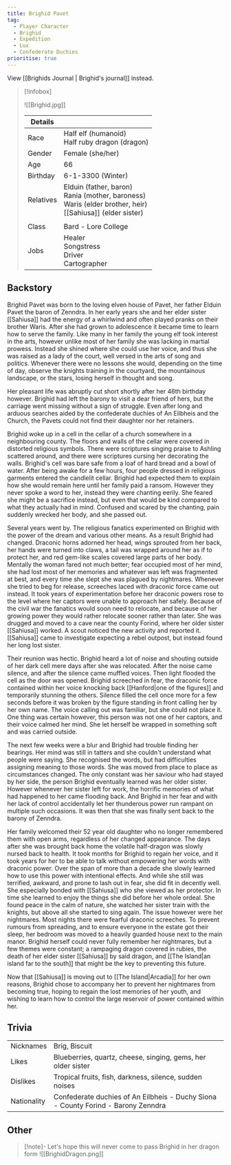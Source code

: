 ```yaml
---
title: Brighid Pavet
tag:
  - Player Character
  - Brighid
  - Expedition
  - Lux
  - Confederate Duchies
prioritise: true
---
```


View [[Brighids Journal | Brighid's journal]] instead.

> [!infobox]
>
> ![[Brighid.jpg]]
>
> | Details   |                                                                                                                       |
> | --------- | --------------------------------------------------------------------------------------------------------------------- |
> | Race      | Half elf (humanoid) <br> Half ruby dragon (dragon)                                                                    |
> | Gender    | Female (she/her)                                                                                                      |
> | Age       | 66                                                                                                                    |
> | Birthday  | 6-1-3300 (Winter)                                                                                                     |
> | Relatives | Elduin (father, baron) <br> Rania (mother, baroness) <br> Waris (elder brother, heir) <br> [[Sahiusa]] (elder sister) |
> |           |                                                                                                                       |
> | Class     | Bard - Lore College                                                                                                   |
> | Jobs      | Healer <br> Songstress <br> Driver <br> Cartographer                                                                  |

## Backstory

Brighid Pavet was born to the loving elven house of Pavet, her father Elduin Pavet the baron of Zenndra. In her early years she and her elder sister [[Sahiusa]] had the energy of a whirlwind and often played pranks on their brother Waris. After she had grown to adolescence it became time to learn how to serve the family. Like many in her family the young elf took interest in the arts, however unlike most of her family she was lacking in martial prowess. Instead she shined where she could use her voice, and thus she was raised as a lady of the court, well versed in the arts of song and politics. Whenever there were no lessons she would, depending on the time of day, observe the knights training in the courtyard, the mountainous landscape, or the stars, losing herself in thought and song.

Her pleasant life was abruptly cut short shortly after her 46th birthday however. Brighid had left the barony to visit a dear friend of hers, but the carriage went missing without a sign of struggle. Even after long and arduous searches aided by the confederate duchies of An Eilbheis and the Church, the Pavets could not find their daughter nor her retainers.

Brighid woke up in a cell in the cellar of a church somewhere in a neighbouring county. The floors and walls of the cellar were covered in distorted religious symbols. There were scriptures singing praise to Ashling scattered around, and there were scriptures cursing her decorating the walls. Brighid's cell was bare safe from a loaf of hard bread and a bowl of water. After being awake for a few hours, four people dressed in religious garments entered the candlelit cellar. Brighid had expected them to explain how she would remain here until her family paid a ransom. However they never spoke a word to her, instead they were chanting eerily. She feared she might be a sacrifice instead, but even that would be kind compared to what they actually had in mind. Confused and scared by the chanting, pain suddenly wrecked her body, and she passed out.

Several years went by. The religious fanatics experimented on Brighid with the power of the dream and various other means. As a result Brighid had changed. Draconic horns adorned her head, wings sprouted from her back, her hands were turned into claws, a tail was wrapped around her as if to protect her, and red gem-like scales covered large parts of her body. Mentally the woman fared not much better; fear occupied most of her mind, she had lost most of her memories and whatever was left was fragmented at best, and every time she slept she was plagued by nightmares. Whenever she tried to beg for release, screeches laced with draconic force came out instead. It took years of experimentation before her draconic powers rose to the level where her captors were unable to approach her safely. Because of the civil war the fanatics would soon need to relocate, and because of her growing power they would rather relocate sooner rather than later. She was drugged and moved to a cave near the county Forind, where her older sister [[Sahiusa]] worked. A scout noticed the new activity and reported it. [[Sahiusa]] came to investigate expecting a rebel outpost, but instead found her long lost sister.

Their reunion was hectic. Brighid heard a lot of noise and shouting outside of her dark cell mere days after she was relocated. After the noise came silence, and after the silence came muffled voices. Then light flooded the cell as the door was opened. Brighid screeched in fear, the draconic force contained within her voice knocking back [[Hanford|one of the figures]] and temporarily stunning the others. Silence filled the cell once more for a few seconds before it was broken by the figure standing in front calling her by her own name. The voice calling out was familiar, but she could not place it. One thing was certain however, this person was not one of her captors, and their voice calmed her mind. She let herself be wrapped in something soft and was carried outside.

The next few weeks were a blur and Brighid had trouble finding her bearings. Her mind was still in tatters and she couldn't understand what people were saying. She recognised the words, but had difficulties assigning meaning to those words. She was moved from place to place as circumstances changed. The only constant was her saviour who had stayed by her side, the person Brighid eventually learned was her older sister. However whenever her sister left for work, the horrific memories of what had happened to her came flooding back. And Brighid in her fear and with her lack of control accidentally let her thunderous power run rampant on multiple such occasions. It was then that she was finally sent back to the barony of Zenndra.

Her family welcomed their 52 year old daughter who no longer remembered them with open arms, regardless of her changed appearance. The days after she was brought back home the volatile half-dragon was slowly nursed back to health. It took months for Brighid to regain her voice, and it took years for her to be able to talk without empowering her words with draconic power. Over the span of more than a decade she slowly learned how to use this power with intentional effects. And while she still was terrified, awkward, and prone to lash out in fear, she did fit in decently well. She especially bonded with [[Sahiusa]] who she viewed as her protector. In time she learned to enjoy the things she did before her whole ordeal. She found peace in the calm of nature, she watched her sister train with the knights, but above all she started to sing again. The issue however were her nightmares. Most nights there were fearful draconic screeches. To prevent rumours from spreading, and to ensure everyone in the estate got their sleep, her bedroom was moved to a heavily guarded house next to the main manor. Brighid herself could never fully remember her nightmares, but a few themes were constant; a rampaging dragon covered in rubies, the death of her elder sister [[Sahiusa]] by said dragon, and [[The Island|an island far to the south]] that might be the key to preventing this future.

Now that [[Sahiusa]] is moving out to [[The Island|Arcadia]] for her own reasons, Brighid chose to accompany her to prevent her nightmares from becoming true, hoping to regain the lost memories of her youth, and wishing to learn how to control the large reservoir of power contained within her.

## Trivia

<table>
  <tbody>
    <tr>
      <td>Nicknames</td>
      <td>Brig, Biscuit</td>
    </tr>
    <tr>
      <td>Likes</td>
      <td>Blueberries, quartz, cheese, singing, gems, her older sister</td>
    </tr>
    <tr>
      <td>Dislikes</td>
      <td>Tropical fruits, fish, darkness, silence, sudden noises</td>
    </tr>
    <tr>
      <td>Nationality</td>
      <td>Confederate duchies of An Eilbheis - Duchy Siona - County Forind - Barony Zenndra</td>
    </tr>
  </tbody>
</table>

## Other

> [!note]- Let's hope this will never come to pass
> Brighid in her dragon form
> ![[BrighidDragon.png]]
